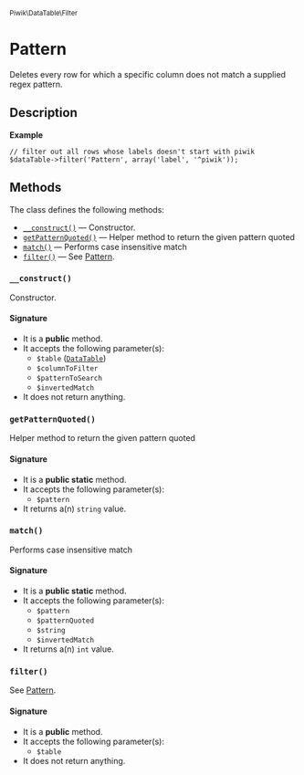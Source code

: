 <small>Piwik\DataTable\Filter</small>

Pattern
=======

Deletes every row for which a specific column does not match a supplied regex pattern.

Description
-----------

**Example**

    // filter out all rows whose labels doesn't start with piwik
    $dataTable->filter('Pattern', array('label', '^piwik'));


Methods
-------

The class defines the following methods:

- [`__construct()`](#__construct) &mdash; Constructor.
- [`getPatternQuoted()`](#getPatternQuoted) &mdash; Helper method to return the given pattern quoted
- [`match()`](#match) &mdash; Performs case insensitive match
- [`filter()`](#filter) &mdash; See [Pattern](#).

### `__construct()` <a name="__construct"></a>

Constructor.

#### Signature

- It is a **public** method.
- It accepts the following parameter(s):
    - `$table` ([`DataTable`](../../../Piwik/DataTable.md))
    - `$columnToFilter`
    - `$patternToSearch`
    - `$invertedMatch`
- It does not return anything.

### `getPatternQuoted()` <a name="getPatternQuoted"></a>

Helper method to return the given pattern quoted

#### Signature

- It is a **public static** method.
- It accepts the following parameter(s):
    - `$pattern`
- It returns a(n) `string` value.

### `match()` <a name="match"></a>

Performs case insensitive match

#### Signature

- It is a **public static** method.
- It accepts the following parameter(s):
    - `$pattern`
    - `$patternQuoted`
    - `$string`
    - `$invertedMatch`
- It returns a(n) `int` value.

### `filter()` <a name="filter"></a>

See [Pattern](#).

#### Signature

- It is a **public** method.
- It accepts the following parameter(s):
    - `$table`
- It does not return anything.

